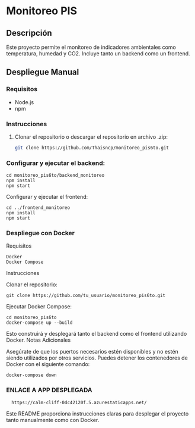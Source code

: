 # Monitoreo PIS

## Descripción
Este proyecto permite el monitoreo de indicadores ambientales como temperatura, humedad y CO2. Incluye tanto un backend como un frontend.

## Despliegue Manual

### Requisitos
- Node.js
- npm

### Instrucciones

1. Clonar el repositorio o descargar el repositorio en archivo .zip:
   ```bash
   git clone https://github.com/Thaisncp/monitoreo_pis6to.git

### Configurar y ejecutar el backend:
    cd monitoreo_pis6to/backend_monitoreo
    npm install
    npm start

Configurar y ejecutar el frontend:

    cd ../frontend_monitoreo
    npm install
    npm start

### Despliegue con Docker
Requisitos

    Docker
    Docker Compose

Instrucciones

Clonar el repositorio:

    git clone https://github.com/tu_usuario/monitoreo_pis6to.git

Ejecutar Docker Compose:

    cd monitoreo_pis6to
    docker-compose up --build

Esto construirá y desplegará tanto el backend como el frontend utilizando Docker.
Notas Adicionales

Asegúrate de que los puertos necesarios estén disponibles y no estén siendo utilizados por otros servicios.
    Puedes detener los contenedores de Docker con el siguiente comando:

    docker-compose down

### ENLACE A APP DESPLEGADA

      https://calm-cliff-0dc42120f.5.azurestaticapps.net/

Este README proporciona instrucciones claras para desplegar el proyecto tanto manualmente como con Docker.
